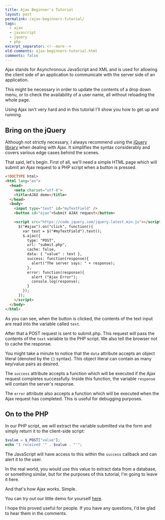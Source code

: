 ```yaml
---
title: Ajax Beginner's Tutorial
layout: post
permalink: /ajax-beginners-tutorial/
tags:
  - ajax
  - javascript
  - jquery
  - php
excerpt_separator: <!--more-->
old-comments: ajax-beginners-tutorial.html
comments: false
---
```


Ajax stands for Asynchronous JavaScript and XML and is used for allowing the client side of an application to communicate with the server side of an application.

This might be necessary in order to update the contents of a drop down menu, or to check the availability of a user name, all without reloading the whole page.

Using Ajax isn't very hard and in this tutorial I'll show you how to get up and running.

<!--more-->

## Bring on the jQuery

Although not strictly necessary, I always recommend using the [jQuery library](http://jquery.com/ "jQuery library") when dealing with Ajax. It simplifies the syntax considerably and covers various edge cases behind the scenes.

That said, let's begin. First of all, we'll need a simple HTML page which will submit an Ajax request to a PHP script when a button is pressed.

```html
<!DOCTYPE html>
<html lang="en">
  <head>
    <meta charset="utf-8">
    <title>AJAX demo</title>
  </head>
  <body>
    <input type="text" id="myTextField" />
    <button id="ajax">Submit AJAX request</button>

    <script src="https://code.jquery.com/jquery-latest.min.js"></script>
      $("#ajax").on("click", function(){
        var text = $("#myTextField").text();
        $.ajax({
          type: "POST",
          url: "submit.php",
          cache: false,
          data: { "value" : text },
          success: function(response){
            alert("The server says: " + response);
          },
          error: function(response){
            alert ("Ajax Error");
            console.log(response);
          }
        });
      });
    </script>
  </body>
</html>
```

As you can see, when the button is clicked, the contents of the text input are read into the variable called `text`.

After that a POST request is sent to submit.php. This request will pass the contents of the `text` variable to the PHP script. We also tell the browser not to cache the response.

You might take a minute to notice that the `data` attribute accepts an object literal (denoted by the `{}` syntax). This object literal can contain as many key/value pairs as desired.

The `success` attribute accepts a function which will be executed if the Ajax request completes successfully. Inside this function, the variable `response` will contain the server's response.

The `error` attribute also accepts a function which will be executed when the Ajax request has completed. This is useful for debugging purposes.


## On to the PHP

In our PHP script, we will extract the variable submitted via the form and simply return it to the client-side script:

```php
$value = $_POST["value"];
echo "I received '" . $value . "'";
```

The JavaScript will have access to this within the `success` callback and can alert it to the user.

In the real world, you would use this value to extract data from a database, or something similar, but for the purposes of this tutorial, I'm going to leave it here.

And that's how Ajax works. Simple.

You can try out our little demo for yourself [here](http://hibbard.eu/demos/basic-ajax-example/ "Demo fo our basic Ajax script").

I hope this proved useful for people. If you have any questions, I'd be glad to hear them in the comments.
